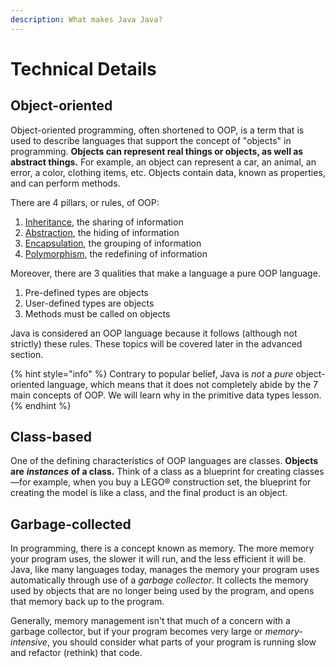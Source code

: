 ```yaml
---
description: What makes Java Java?
---
```


# Technical Details

## Object-oriented

Object-oriented programming, often shortened to OOP, is a term that is used to describe languages that support the concept of "objects" in programming. **Objects can represent real things or objects, as well as abstract things.** For example, an object can represent a car, an animal, an error, a color, clothing items, etc. Objects contain data, known as properties, and can perform methods.

There are 4 pillars, or rules, of OOP: 

1. [Inheritance](../advanced/java/inheritance-and-composition.md#inheritance), the sharing of information
2. [Abstraction](../advanced/java/abstract-classes-and-interfaces.md), the hiding of information
3. [Encapsulation](../basic-java/classes.md#instance-variables), the grouping of information
4. [Polymorphism](../advanced/java/abstract-classes-and-interfaces.md#polymorphism), the redefining of information

Moreover, there are 3 qualities that make a language a pure OOP language.

1. Pre-defined types are objects
2. User-defined types are objects
3. Methods must be called on objects

Java is considered an OOP language because it follows \(although not strictly\) these rules. These topics will be covered later in the advanced section. 

{% hint style="info" %}
Contrary to popular belief, Java is _not_ a _pure_ object-oriented language, which means that it does not completely abide by the 7 main concepts of OOP. We will learn why in the primitive data types lesson.
{% endhint %}

## Class-based

One of the defining characteristics of OOP languages are classes. **Objects are** _**instances**_ **of a class.** Think of a class as a blueprint for creating classes—for example, when you buy a LEGO® construction set, the blueprint for creating the model is like a class, and the final product is an object.

## Garbage-collected

In programming, there is a concept known as memory. The more memory your program uses, the slower it will run, and the less efficient it will be. Java, like many languages today, manages the memory your program uses automatically through use of a _garbage collector_. It collects the memory used by objects that are no longer being used by the program, and opens that memory back up to the program.

Generally, memory management isn't that much of a concern with a garbage collector, but if your program becomes very large or _memory-intensive_, you should consider what parts of your program is running slow and refactor \(rethink\) that code.

